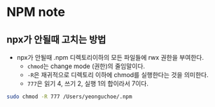 # NPM note

## npx가 안될때 고치는 방법
- npx가 안될때 .npm 디렉토리이하의 모든 파일들에 rwx 권한을 부여한다.
    - `chmod`는 change mode (권한)의 줄임말이다.
    - `-R`은 재귀적으로 디렉토리 이하에 chmod를 실행한다는 것을 의미한다.
    - `777`은 읽기 4, 쓰기 2, 실행 1의 합이라서 7이다.

```bash
sudo chmod -R 777 /Users/yeonguchoe/.npm
```